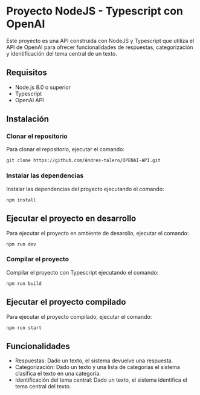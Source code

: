 # Proyecto NodeJS - Typescript con OpenAI
Este proyecto es una API construida con NodeJS y Typescript que utiliza el API de OpenAI para ofrecer funcionalidades de respuestas, categorización y identificación del tema central de un texto.

## Requisitos

- Node.js 8.0 o superior
- Typescript
- OpenAI API

## Instalación

### Clonar el repositorio

Para clonar el repositorio, ejecutar el comando:

`git clone https://github.com/Andres-talero/OPENAI-API.git`

### Instalar las dependencias

Instalar las dependencias del proyecto ejecutando el comando:

`npm install`

## Ejecutar el proyecto en desarrollo

Para ejecutar el proyecto en ambiente de desarollo, ejecutar el comando:

`npm run dev`

### Compilar el proyecto

Compilar el proyecto con Typescript ejecutando el comando:

`npm run build`

## Ejecutar el proyecto compilado

Para ejecutar el proyecto compilado, ejecutar el comando:

`npm run start`

## Funcionalidades

- Respuestas: Dado un texto, el sistema devuelve una respuesta.
- Categorización: Dado un texto y una lista de categorias el sistema clasifica el texto en una categoría.
- Identificación del tema central: Dado un texto, el sistema identifica el tema central del texto.
